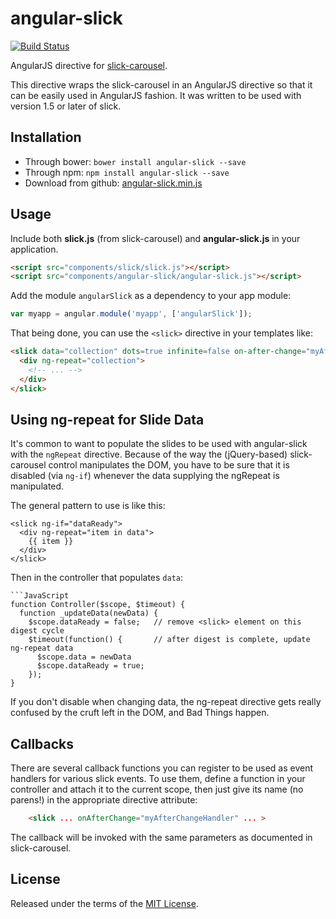 angular-slick
=============
[![Build Status](https://travis-ci.org/mykwillis/angular-slick.png?branch=master)](https://travis-ci.org/mykwillis/angular-slick)

AngularJS directive for [slick-carousel](http://kenwheeler.github.io/slick/).

This directive wraps the slick-carousel in an AngularJS directive so that it can be easily used
in AngularJS fashion. It was written to be used with version 1.5 or later of slick.


Installation
------------

* Through bower: `bower install angular-slick --save`
* Through npm: `npm install angular-slick --save`
* Download from github: [angular-slick.min.js](https://raw.github.com/mykwillis/angular-slick/master/angular-slick.min.js)


Usage
-----
Include both **slick.js** (from slick-carousel) and **angular-slick.js** in your application.

```html
<script src="components/slick/slick.js"></script>
<script src="components/angular-slick/angular-slick.js"></script>
```

Add the module `angularSlick` as a dependency to your app module:

```js
var myapp = angular.module('myapp', ['angularSlick']);
```

That being done, you can use the `<slick>` directive in your templates like:

```html
<slick data="collection" dots=true infinite=false on-after-change="myAfterChangeHandler">
  <div ng-repeat="collection">
    <!-- ... -->
  </div>
</slick>
```


Using ng-repeat for Slide Data
------------------------------
It's common to want to populate the slides to be used with angular-slick with the
`ngRepeat` directive. Because of the way the (jQuery-based) slick-carousel control
manipulates the DOM, you have to be sure that it is disabled (via `ng-if`) whenever
the data supplying the ngRepeat is manipulated.

The general pattern to use is like this:

    <slick ng-if="dataReady">
      <div ng-repeat="item in data">
        {{ item }}
      </div>
    </slick>

Then in the controller that populates `data`:

    ```JavaScript
    function Controller($scope, $timeout) {
      function _updateData(newData) {
        $scope.dataReady = false;   // remove <slick> element on this digest cycle
        $timeout(function() {       // after digest is complete, update ng-repeat data
          $scope.data = newData
          $scope.dataReady = true;
        });
    }

If you don't disable <slick> when changing data, the ng-repeat directive gets really
confused by the cruft <slick> left in the DOM, and Bad Things happen.


Callbacks
----------
There are several callback functions you can register to be used as event handlers
for various slick events. To use them, define a function in your controller and attach it to
the current scope, then just give its name (no parens!) in the appropriate directive attribute:

```html
    <slick ... onAfterChange="myAfterChangeHandler" ... >
```

The callback will be invoked with the same parameters as documented in slick-carousel.


License
-------

Released under the terms of the [MIT License](LICENSE).
